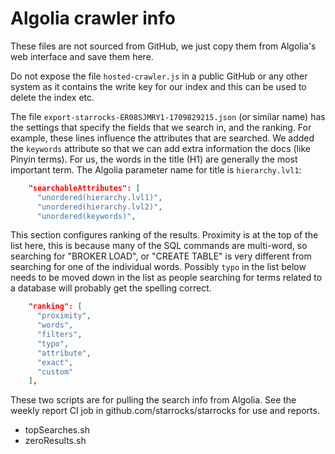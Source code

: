 # Algolia crawler info

These files are not sourced from GitHub, we  just copy them from Algolia's web interface and save them here.

Do not expose the file `hosted-crawler.js` in a public GitHub or any other
system as it contains the write key for our index and this can be used to delete the index etc.

The file `export-starrocks-ER08SJMRY1-1709829215.json` (or similar name) has the settings that specify the fields that we search in, and the ranking. For example, these lines influence the attributes that are searched. We added the `keywords` attribute so that we can add extra information the docs (like Pinyin terms). For us, the words in the title (H1) are generally the most important term. The Algolia parameter name for title is `hierarchy.lvl1`:

```json
    "searchableAttributes": [
      "unordered(hierarchy.lvl1)",
      "unordered(hierarchy.lvl2)",
      "unordered(keywords)",
```

This section configures ranking of the results. Proximity is at the top of the list here, this is because many of the SQL commands are multi-word, so searching for "BROKER LOAD", or "CREATE TABLE" is very different from searching for one of the individual words. Possibly `typo` in the list below needs to be moved down in the list as people searching for terms related to a database will probably get the spelling correct.

```json
    "ranking": [
      "proximity",
      "words",
      "filters",
      "typo",
      "attribute",
      "exact",
      "custom"
    ],
```

These two scripts are for pulling the search info from Algolia. See the weekly report CI job in github.com/starrocks/starrocks for use and reports.

- topSearches.sh
- zeroResults.sh
